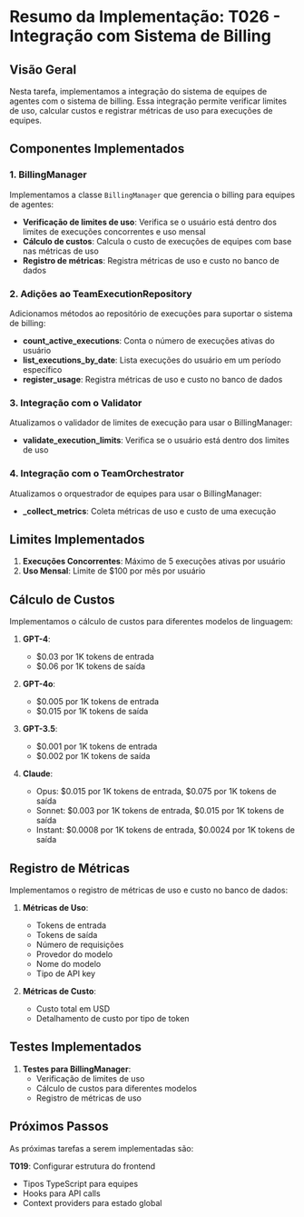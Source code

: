 # Resumo da Implementação: T026 - Integração com Sistema de Billing

## Visão Geral

Nesta tarefa, implementamos a integração do sistema de equipes de agentes com o sistema de billing. Essa integração permite verificar limites de uso, calcular custos e registrar métricas de uso para execuções de equipes.

## Componentes Implementados

### 1. BillingManager

Implementamos a classe `BillingManager` que gerencia o billing para equipes de agentes:

- **Verificação de limites de uso**: Verifica se o usuário está dentro dos limites de execuções concorrentes e uso mensal
- **Cálculo de custos**: Calcula o custo de execuções de equipes com base nas métricas de uso
- **Registro de métricas**: Registra métricas de uso e custo no banco de dados

### 2. Adições ao TeamExecutionRepository

Adicionamos métodos ao repositório de execuções para suportar o sistema de billing:

- **count_active_executions**: Conta o número de execuções ativas do usuário
- **list_executions_by_date**: Lista execuções do usuário em um período específico
- **register_usage**: Registra métricas de uso e custo no banco de dados

### 3. Integração com o Validator

Atualizamos o validador de limites de execução para usar o BillingManager:

- **validate_execution_limits**: Verifica se o usuário está dentro dos limites de uso

### 4. Integração com o TeamOrchestrator

Atualizamos o orquestrador de equipes para usar o BillingManager:

- **_collect_metrics**: Coleta métricas de uso e custo de uma execução

## Limites Implementados

1. **Execuções Concorrentes**: Máximo de 5 execuções ativas por usuário
2. **Uso Mensal**: Limite de $100 por mês por usuário

## Cálculo de Custos

Implementamos o cálculo de custos para diferentes modelos de linguagem:

1. **GPT-4**:
   - $0.03 por 1K tokens de entrada
   - $0.06 por 1K tokens de saída

2. **GPT-4o**:
   - $0.005 por 1K tokens de entrada
   - $0.015 por 1K tokens de saída

3. **GPT-3.5**:
   - $0.001 por 1K tokens de entrada
   - $0.002 por 1K tokens de saída

4. **Claude**:
   - Opus: $0.015 por 1K tokens de entrada, $0.075 por 1K tokens de saída
   - Sonnet: $0.003 por 1K tokens de entrada, $0.015 por 1K tokens de saída
   - Instant: $0.0008 por 1K tokens de entrada, $0.0024 por 1K tokens de saída

## Registro de Métricas

Implementamos o registro de métricas de uso e custo no banco de dados:

1. **Métricas de Uso**:
   - Tokens de entrada
   - Tokens de saída
   - Número de requisições
   - Provedor do modelo
   - Nome do modelo
   - Tipo de API key

2. **Métricas de Custo**:
   - Custo total em USD
   - Detalhamento de custo por tipo de token

## Testes Implementados

1. **Testes para BillingManager**:
   - Verificação de limites de uso
   - Cálculo de custos para diferentes modelos
   - Registro de métricas de uso

## Próximos Passos

As próximas tarefas a serem implementadas são:

**T019**: Configurar estrutura do frontend
- Tipos TypeScript para equipes
- Hooks para API calls
- Context providers para estado global